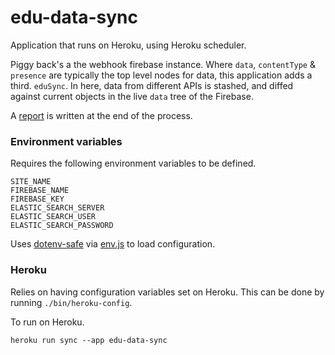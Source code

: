# edu-data-sync

Application that runs on Heroku, using Heroku scheduler.

Piggy back's a the webhook firebase instance. Where `data`, `contentType` & `presence` are typically the top level nodes for data, this application adds a third. `eduSync`. In here, data from different APIs is stashed, and diffed against current objects in the live `data` tree of the Firebase.

A [report](http://edu-data-sync-report.s3-website-us-east-1.amazonaws.com/index.html) is written at the end of the process.


### Environment variables

Requires the following environment variables to be defined. 

```
SITE_NAME
FIREBASE_NAME
FIREBASE_KEY
ELASTIC_SEARCH_SERVER
ELASTIC_SEARCH_USER
ELASTIC_SEARCH_PASSWORD
```

Uses [dotenv-safe](https://github.com/rolodato/dotenv-safe) via [env.js](env.js) to load configuration.


### Heroku

Relies on having configuration variables set on Heroku. This can be done by running `./bin/heroku-config`.

To run on Heroku.

`heroku run sync --app edu-data-sync`
